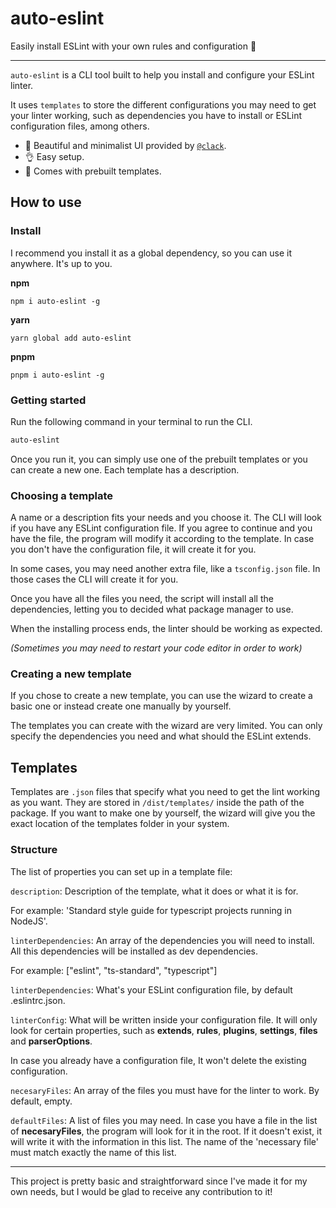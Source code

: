 # auto-eslint
Easily install ESLint with your own rules and configuration 🧙

---

`auto-eslint` is a CLI tool built to help you install and configure your ESLint linter.

It uses `templates` to store the different configurations you may need to get your linter working, such as dependencies you have to install or
ESLint configuration files, among others.

- 💎 Beautiful and minimalist UI provided by [`@clack`](https://github.com/natemoo-re/clack/).
- 👌 Easy setup.
- 🧾 Comes with prebuilt templates.

## How to use

### Install
I recommend you install it as a global dependency, so you can use it anywhere. It's up to you.

**npm**

```
npm i auto-eslint -g
```

**yarn**

```
yarn global add auto-eslint
```

**pnpm**

```
pnpm i auto-eslint -g
```



### Getting started
Run the following command in your terminal to run the CLI.

```sh
auto-eslint
```

Once you run it, you can simply use one of the prebuilt templates or you can create a new one.
Each template has a description.

### Choosing a template
A name or a description fits your needs and you choose it. The CLI will look if you have any ESLint configuration file. If you agree to continue and you have the file, 
the program will modify it according to the template. In case you don't have the configuration file, it will create it for you.

In some cases, you may need another extra file, like a `tsconfig.json` file. In those cases the CLI will create it for you.

Once you have all the files you need, the script will install all the dependencies, letting you to decided what package manager to use.

When the installing process ends, the linter should be working as expected. 

_(Sometimes you may need to restart your code editor in order to work)_

### Creating a new template

If you chose to create a new template, you can use the wizard to create a basic one or instead create one manually by yourself.

The templates you can create with the wizard are very limited. You can only specify the dependencies you need and what should the ESLint extends.

## Templates

Templates are `.json` files that specify what you need to get the lint working as you want. They are stored in `/dist/templates/` inside the path of the package. 
If you want to make one by yourself, the wizard will give you the exact location of the templates folder in your system.

### Structure
The list of properties you can set up in a template file:

`description`: Description of the template, what it does or what it is for. 

For example: 'Standard style guide for typescript projects running in NodeJS'.

`linterDependencies`: An array of the dependencies you will need to install. All this dependencies will be installed as dev dependencies.

For example: ["eslint", "ts-standard", "typescript"]

`linterDependencies`: What's your ESLint configuration file, by default .eslintrc.json.

`linterConfig`: What will be written inside your configuration file. It will only look for certain properties, such as **extends**, **rules**, **plugins**, **settings**, **files** and **parserOptions**.

In case you already have a configuration file, It won't delete the existing configuration.

`necesaryFiles`: An array of the files you must have for the linter to work. By default, empty.

`defaultFiles`: A list of files you may need. In case you have a file in the list of **necesaryFiles**, the program will look for it in the root. If it doesn't exist, it will write it with the
information in this list. The name of the 'necessary file' must match exactly the name of this list.

---

This project is pretty basic and straightforward since I've made it for my own needs, but I would be glad to receive any contribution to it!



